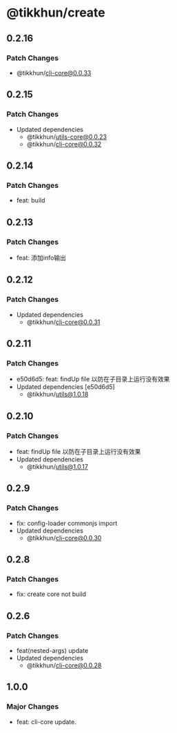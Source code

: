 # @tikkhun/create

## 0.2.16

### Patch Changes

- @tikkhun/cli-core@0.0.33

## 0.2.15

### Patch Changes

- Updated dependencies
  - @tikkhun/utils-core@0.0.23
  - @tikkhun/cli-core@0.0.32

## 0.2.14

### Patch Changes

- feat: build

## 0.2.13

### Patch Changes

- feat: 添加info输出

## 0.2.12

### Patch Changes

- Updated dependencies
  - @tikkhun/cli-core@0.0.31

## 0.2.11

### Patch Changes

- e50d6d5: feat: findUp file 以防在子目录上运行没有效果
- Updated dependencies [e50d6d5]
  - @tikkhun/utils@1.0.18

## 0.2.10

### Patch Changes

- feat: findUp file 以防在子目录上运行没有效果
- Updated dependencies
  - @tikkhun/utils@1.0.17

## 0.2.9

### Patch Changes

- fix: config-loader commonjs import
- Updated dependencies
  - @tikkhun/cli-core@0.0.30

## 0.2.8

### Patch Changes

- fix: create core not build

## 0.2.6

### Patch Changes

- feat(nested-args) update
- Updated dependencies
  - @tikkhun/cli-core@0.0.28

## 1.0.0

### Major Changes

- feat: cli-core update.
